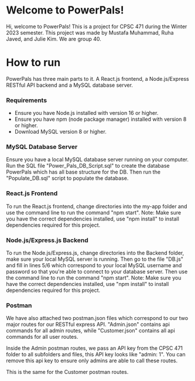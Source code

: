 # Welcome to PowerPals!

Hi, welcome to PowerPals! This is a project for CPSC 471 during the Winter 2023 semester. This project was made by Mustafa Muhammad, Ruha Javed, and Julie Kim. We are group 40.

# How to run

PowerPals has three main parts to it. A React.js frontend, a Node.js/Express RESTful API backend and a MySQL database server.

### Requirements

- Ensure you have Node.js installed with version 16 or higher.
- Ensure you have npm (node package manager) installed with version 8 or higher.
- Download MySQL version 8 or higher.

### MySQL Database Server

Ensure you have a local MySQL database server running on your computer. Run the SQL file "Power_Pals_DB_Script.sql" to create the database PowerPals which has all base structure for the DB. Then run the "Populate_DB.sql" script to populate the database.

### React.js Frontend

To run the React.js frontend, change directories into the my-app folder and use the command line to run the command "npm start".
Note: Make sure you have the correct dependencies installed, use "npm install" to install dependencies required for this project.

### Node.js/Express.js Backend

To run the Node.js/Express.js, change directories into the Backend folder, make sure your local MySQL server is running. Then go to the file "DB.js" and fill in lines 5/6 which correspond to your local MySQL username and password so that you're able to connect to your database server. Then use the command line to run the command "npm start".
Note: Make sure you have the correct dependencies installed, use "npm install" to install dependencies required for this project.

### Postman

We have also attached two postman.json files which correspond to our two major routes for our RESTful express API. "Admin.json" contains api commands for all admin routes, while "Customer.json" contains all api commands for all user routes.

Inside the Admin postman routes, we pass an API key from the CPSC 471 folder to all subfolders and files, this API key looks like "admin: 1". You can remove this api key to ensure only admins are able to call these routes.

This is the same for the Customer postman routes.
